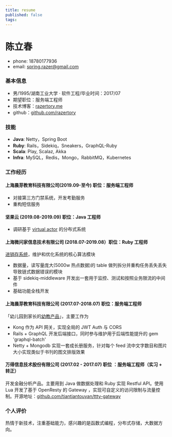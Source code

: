 ```yaml
---
title: resume
published: false
tags:
---
```

# 陈立春

* phone: 18780177936
* email: spring.razer@gmail.com
### 基本信息

* 男/1995/湖南工业大学 · 软件工程/毕业时间：2017/07
* 期望职位：服务端工程师
* 技术博客：[razertory.me](http://razertory.me)
* github：[github.com/razertory](https://github.com/razertory)

### 技能
- **Java**: Netty，Spring Boot
- **Ruby**: Rails，Sidekiq，Sneakers，GraphQL-Ruby
- **Scala**: Play, Scalaz, Akka
- **Infra**: MySQL，Redis，Mongo，RabbitMQ，Kubernetes

### 工作经历

#### 上海晨芽教育科技有限公司(2019.09-至今) 职位：服务端工程师
- 对接第三方门禁系统，开发考勤服务
- 重构短信服务

#### 坚果云 (2019.08-2019.09) 职位：Java 工程师
- 调研基于 [virtual actor](https://www.microsoft.com/en-us/research/wp-content/uploads/2016/02/Orleans-MSR-TR-2014-41.pdf) 的分布式系统

#### 上海微问家信息技术有限公司 (2018.07-2019.08）职位：Ruby 工程师

[进销存系统](https://www.ikcrm.com/ikjxc/about)，维护和优化系统的核心算法模块
- 数据量，读写量庞大(5000w 热点数据)的 table 做列拆分并重构任务丢失丢失导致链式数据错误的模块
- 基于 sidekiq-middleware 开发出一套用于监控、测试和按照业务限流的中间件
- 基础功能全栈开发

#### 上海晨芽教育科技有限公司 (2017.07-2018.07) 职位：服务端工程师

「幼儿园到家长的[幼教产品](https://kid17.com)」，主要工作为

- Kong 作为 API 网关，实现全局的 JWT Auth 与 CORS 
- Rails + GraphQL 开发后端接口，同时参与维护用于后端性能提升的 gem 'graphql-batch'
- Netty + Mongodb 实现一套成长册服务，针对每个 feed 流中文字数目和图片大小实现类似于书刊的图文排版效果

#### 万得信息技术股份有限公司 (2017.02 - 2017.07) 职位 ：服务端工程师（实习 + 转正）

开发金融分析产品。主要用到 Java 做数据处理和 Ruby 实现 Restful API。使用 Lua 开发了基于 OpenResty 的 Gateway ，实现可自定义的访问限制与流量控制。开源地址：[github.com/tiantiantouyan/ttty-gateway](https://github.com/tiantiantouyan/ttty-gateway)

### 个人评价

热情于新技术，注重基础能力，感兴趣的是函数式编程，分布式存储，大数据方向。